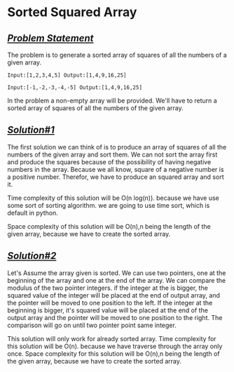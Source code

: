 # Sorted Squared Array

## <u><i><b>Problem Statement</b></i></u>

The problem is to generate a sorted array of squares of all the numbers of a given array.

```
Input:[1,2,3,4,5] Output:[1,4,9,16,25]

Input:[-1,-2,-3,-4,-5] Output:[1,4,9,16,25]
```

In the problem a non-empty array will be provided. We'll have to return a sorted array of squares of all the numbers of the given array.

## <u><i><b>Solution#1</b></i></u>

The first solution we can think of is to produce an array of squares of all the numbers of the given array and sort them. We can not sort the array first and produce the squares because of the possibility of having negative numbers in the array. Because we all know, square of a negative number is a positive number. Therefor, we have to produce an squared array and sort it.

Time complexity of this solution will be O(n log(n)). because we have use some sort of sorting algorithm. we are going to use time sort, which is default in python.

Space complexity of this solution will be O(n),n being the length of the given array, because we have to create the sorted array.

## <u><i><b>Solution#2</b></i></u>

Let's Assume the array given is sorted. We can use two pointers, one at the beginning of the array and one at the end of the array. We can compare the modulus of the two pointer integers. if the integer at the is bigger, the squared value of the integer will be placed at the end of output array, and the pointer will be moved to one position to the left. If the integer at the beginning is bigger, it's squared value will be placed at the end of the output array and the pointer will be moved to one position to the right. The comparison will go on until two pointer point same integer.

This solution will only work for already sorted array.
Time complexity for this solution will be O(n). because we have traverse through the array only once.
Space complexity for this solution will be O(n),n being the length of the given array, because we have to create the sorted array.